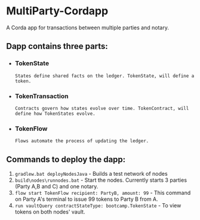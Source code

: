 # MultiParty-Cordapp
A Corda app for transactions between multiple parties and notary. 

## Dapp contains three parts:

* ### TokenState 
      States define shared facts on the ledger. TokenState, will define a token.
* ### TokenTransaction 
      Contracts govern how states evolve over time. TokenContract, will define how TokenStates evolve.
* ### TokenFlow 
      Flows automate the process of updating the ledger.

## Commands to deploy the dapp:
  1. `gradlew.bat deployNodesJava` - Builds a test network of nodes
  2. `build\nodes\runnodes.bat` - Start the nodes. Currently starts 3 parties (Party A,B and C) and one notary.
  3. `flow start TokenFlow recipient: PartyB, amount: 99` - This command on Party A's terminal to issue 99 tokens to Party B from A. 
  4. `run vaultQuery contractStateType: bootcamp.TokenState` - To view tokens on both nodes' vault. 
